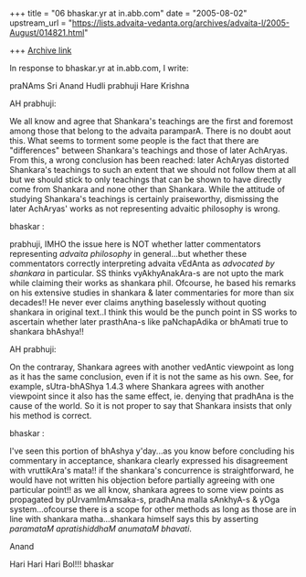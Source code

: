 +++
title = "06 bhaskar.yr at in.abb.com"
date = "2005-08-02"
upstream_url = "https://lists.advaita-vedanta.org/archives/advaita-l/2005-August/014821.html"

+++
[Archive link](https://lists.advaita-vedanta.org/archives/advaita-l/2005-August/014821.html)


In response to bhaskar.yr at in.abb.com, I write:

praNAms Sri Anand Hudli prabhuji
Hare Krishna

AH prabhuji:

We all know and agree that Shankara's teachings are the first and foremost
among those that belong to the advaita paramparA. There is no doubt aout
this. What seems to torment some people is the fact that there are
"differences" between Shankara's teachings and those of later AchAryas.
From
this, a wrong conclusion has been reached: later AchAryas distorted
Shankara's teachings to such an extent that we should not follow them at
all
but we should stick to only teachings that can be shown to have directly
come from Shankara and none other than Shankara. While the attitude of
studying Shankara's teachings is certainly praiseworthy, dismissing the
later AchAryas' works as not representing advaitic philosophy is wrong.

bhaskar :

prabhuji, IMHO the issue here is NOT whether latter commentators
representing *advaita philosophy* in general...but whether these
commentators correctly interpreting advaita vEdAnta as *advocated by
shankara* in particular.  SS thinks vyAkhyAnakAra-s are not upto the mark
while claiming their works as shankara phil.  Ofcourse, he based his
remarks on his extensive studies in shankara & later commentaries for more
than six decades!!  He never ever claims anything baselessly without
quoting shankara in original text..I think this would be the punch point in
SS works to ascertain whether later prasthAna-s like paNchapAdika or
bhAmati true to shankara bhAshya!!

AH prabhuji:

On the contraray, Shankara agrees with another vedAntic viewpoint as long
as
it has the same conclusion, even if it is not the same as his own. See, for
example, sUtra-bhAShya 1.4.3 where Shankara agrees with another viewpoint
since it also has the same effect, ie. denying that pradhAna is the cause
of
the world. So it is not proper to say that Shankara insists that only his
method is correct.

bhaskar :

I've seen this portion of bhAshya y'day...as you know before concluding his
commentary in acceptance, shankara clearly expressed his disagreement with
vruttikAra's mata!! if the shankara's concurrence is straightforward, he
would have not written his objection before partially agreeing with one
particular point!!  as we all know, shankara agrees to some view points  as
propagated by pUrvamImAmsaka-s, pradhAna malla sAnkhyA-s & yOga
system...ofcourse there is a scope for other methods as long as those are
in line with shankara matha...shankara himself says this by asserting
*paramataM apratishiddhaM anumataM bhavati*.

Anand

Hari Hari Hari Bol!!!
bhaskar



